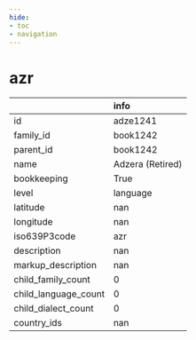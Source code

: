 ```yaml
---
hide:
- toc
- navigation
---
```

# azr
|                      | info             |
|:---------------------|:-----------------|
| id                   | adze1241         |
| family_id            | book1242         |
| parent_id            | book1242         |
| name                 | Adzera (Retired) |
| bookkeeping          | True             |
| level                | language         |
| latitude             | nan              |
| longitude            | nan              |
| iso639P3code         | azr              |
| description          | nan              |
| markup_description   | nan              |
| child_family_count   | 0                |
| child_language_count | 0                |
| child_dialect_count  | 0                |
| country_ids          | nan              |